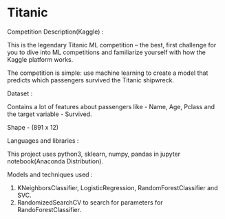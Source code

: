 # Titanic

Competition Description(Kaggle) :

This is the legendary Titanic ML competition – the best, first challenge for you to dive into ML competitions and familiarize yourself with how the Kaggle platform works.

The competition is simple: use machine learning to create a model that predicts which passengers survived the Titanic shipwreck.

Dataset :

Contains a lot of features about passengers like - Name, Age, Pclass and the target variable - Survived.

Shape - (891 x 12)

Languages and libraries :

This project uses python3, sklearn, numpy, pandas in jupyter notebook(Anaconda Distribution).

Models and techniques used :

 1. KNeighborsClassifier, LogisticRegression, RandomForestClassifier and SVC.
 2. RandomizedSearchCV to search for parameters for RandoForestClassifier.
